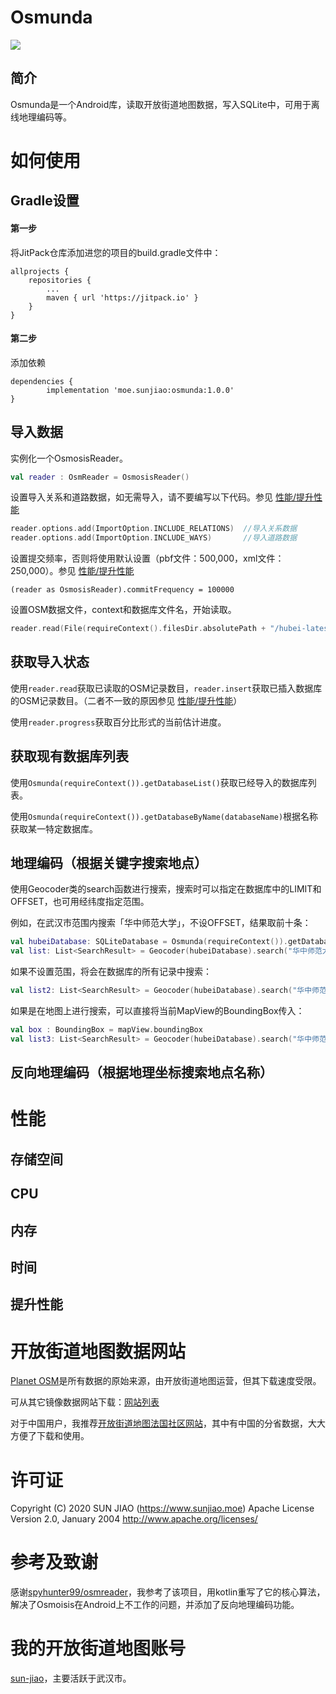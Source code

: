 # Osmunda
[![](https://jitpack.io/v/moe.sunjiao/osmunda.svg)](https://jitpack.io/#moe.sunjiao/osmunda)

## 简介

Osmunda是一个Android库，读取开放街道地图数据，写入SQLite中，可用于离线地理编码等。

# 如何使用

## Gradle设置

#### 第一步

将JitPack仓库添加进您的项目的build.gradle文件中：

	allprojects {
		repositories {
			...
			maven { url 'https://jitpack.io' }
		}
	}

#### 第二步

添加依赖

	dependencies {
	        implementation 'moe.sunjiao:osmunda:1.0.0'
	}

## 导入数据

实例化一个OsmosisReader。

```kotlin
val reader : OsmReader = OsmosisReader() 
```

设置导入关系和道路数据，如无需导入，请不要编写以下代码。参见 [性能/提升性能](#提升性能)

```kotlin
reader.options.add(ImportOption.INCLUDE_RELATIONS)	//导入关系数据
reader.options.add(ImportOption.INCLUDE_WAYS)		//导入道路数据
```

设置提交频率，否则将使用默认设置（pbf文件：500,000，xml文件：250,000）。参见 [性能/提升性能](#提升性能)

```
(reader as OsmosisReader).commitFrequency = 100000
```

设置OSM数据文件，context和数据库文件名，开始读取。

```kotlin
reader.read(File(requireContext().filesDir.absolutePath + "/hubei-latest.osm.pbf"), requireContext(), "hubei" )
```

## 获取导入状态

使用`reader.read`获取已读取的OSM记录数目，`reader.insert`获取已插入数据库的OSM记录数目。（二者不一致的原因参见 [性能/提升性能](#提升性能)）

使用`reader.progress`获取百分比形式的当前估计进度。

## 获取现有数据库列表

使用`Osmunda(requireContext()).getDatabaseList()`获取已经导入的数据库列表。

使用`Osmunda(requireContext()).getDatabaseByName(databaseName)`根据名称获取某一特定数据库。

## 地理编码（根据关键字搜索地点）

使用Geocoder类的search函数进行搜索，搜索时可以指定在数据库中的LIMIT和OFFSET，也可用经纬度指定范围。

例如，在武汉市范围内搜索「华中师范大学」，不设OFFSET，结果取前十条：

```kotlin
val hubeiDatabase: SQLiteDatabase = Osmunda(requireContext()).getDatabaseByName("hubei")
val list: List<SearchResult> = Geocoder(hubeiDatabase).search("华中师范大学", 10, 0, 30.7324, 114.6589, 30.3183, 114.0588)
```

如果不设置范围，将会在数据库的所有记录中搜索：

```kotlin
val list2: List<SearchResult> = Geocoder(hubeiDatabase).search("华中师范大学", 10, 0)
```

如果是在地图上进行搜索，可以直接将当前MapView的BoundingBox传入：

```kotlin
val box : BoundingBox = mapView.boundingBox
val list3: List<SearchResult> = Geocoder(hubeiDatabase).search("华中师范大学", 10, 0, box)
```

## 反向地理编码（根据地理坐标搜索地点名称）



# 性能

## 存储空间

## CPU

## 内存

## 时间

## 提升性能

# 开放街道地图数据网站

[Planet OSM](https://planet.openstreetmap.org/)是所有数据的原始来源，由开放街道地图运营，但其下载速度受限。

可从其它镜像数据网站下载：[网站列表](https://wiki.openstreetmap.org/wiki/Planet.osm)

对于中国用户，我推荐[开放街道地图法国社区网站](http://download.openstreetmap.fr/extracts/asia/china/)，其中有中国的分省数据，大大方便了下载和使用。

# 许可证

Copyright (C) 2020 SUN JIAO (https://www.sunjiao.moe)
Apache License Version 2.0, January 2004
http://www.apache.org/licenses/

# 参考及致谢

感谢[spyhunter99/osmreader](https://github.com/spyhunter99/osmreader)，我参考了该项目，用kotlin重写了它的核心算法，解决了Osmoisis在Android上不工作的问题，并添加了反向地理编码功能。

# 我的开放街道地图账号

[sun-jiao](https://www.openstreetmap.org/user/sun-jiao)，主要活跃于武汉市。

